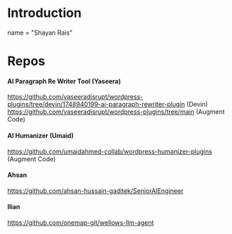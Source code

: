 # Introduction

name = "Shayan Rais"

# Repos

#### AI Paragraph Re Writer Tool (Yaseera)
https://github.com/yaseeradisrupt/wordpress-plugins/tree/devin/1748940199-ai-paragraph-rewriter-plugin (Devin)
https://github.com/yaseeradisrupt/wordpress-plugins/tree/main (Augment Code)

#### AI Humanizer (Umaid)
https://github.com/umaidahmed-collab/wordpress-humanizer-plugins (Augment Code)

#### Ahsan
https://github.com/ahsan-hussain-gaditek/SeniorAIEngineer

#### Ilian
https://github.com/onemap-git/wellows-llm-agent

